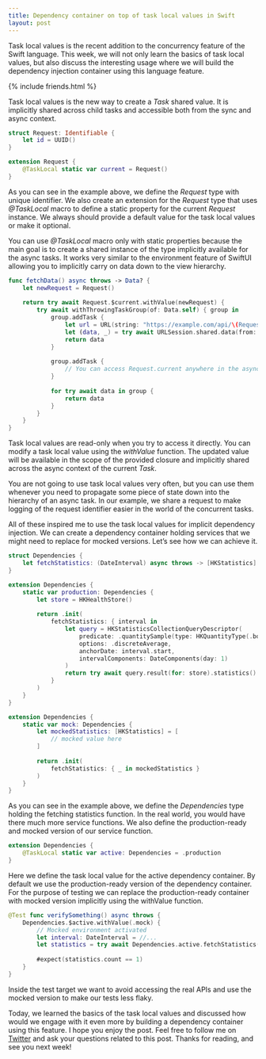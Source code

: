 ```yaml
---
title: Dependency container on top of task local values in Swift
layout: post
---
```


Task local values is the recent addition to the concurrency feature of the Swift language. This week, we will not only learn the basics of task local values, but also discuss the interesting usage where we will build the dependency injection container using this language feature.

{% include friends.html %}

Task local values is the new way to create a *Task* shared value. It is implicitly shared across child tasks and accessible both from the sync and async context.

```swift
struct Request: Identifiable {
    let id = UUID()
}

extension Request {
    @TaskLocal static var current = Request()
}
```

As you can see in the example above, we define the *Request* type with unique identifier. We also create an extension for the *Request* type that uses *@TaskLocal* macro to define a static property for the current *Request* instance. We always should provide a default value for the task local values or make it optional.

You can use *@TaskLocal* macro only with static properties because the main goal is to create a shared instance of the type implicitly available for the async tasks. It works very similar to the environment feature of SwiftUI allowing you to implicitly carry on data down to the view hierarchy.

```swift
func fetchData() async throws -> Data? {
    let newRequest = Request()
    
    return try await Request.$current.withValue(newRequest) {
        try await withThrowingTaskGroup(of: Data.self) { group in
            group.addTask {
                let url = URL(string: "https://example.com/api/\(Request.current.id.uuidString)")!
                let (data, _) = try await URLSession.shared.data(from: url)
                return data
            }
            
            group.addTask {
                // You can access Request.current anywhere in the async-context
            }
            
            for try await data in group {
                return data
            }
        }
    }
}
```

Task local values are read-only when you try to access it directly. You can modify a task local value using the *withValue* function. The updated value will be available in the scope of the provided closure and implicitly shared across the async context of the current *Task*.

You are not going to use task local values very often, but you can use them whenever you need to propagate some piece of state down into the hierarchy of an async task. In our example, we share a request to make logging of the request identifier easier in the world of the concurrent tasks.

All of these inspired me to use the task local values for implicit dependency injection. We can create a dependency container holding services that we might need to replace for mocked versions. Let’s see how we can achieve it.

```swift
struct Dependencies {
    let fetchStatistics: (DateInterval) async throws -> [HKStatistics]
}

extension Dependencies {
    static var production: Dependencies {
        let store = HKHealthStore()
        
        return .init(
            fetchStatistics: { interval in
                let query = HKStatisticsCollectionQueryDescriptor(
                    predicate: .quantitySample(type: HKQuantityType(.bodyMass)),
                    options: .discreteAverage,
                    anchorDate: interval.start,
                    intervalComponents: DateComponents(day: 1)
                )
                return try await query.result(for: store).statistics()
            }
        )
    }
}

extension Dependencies {
    static var mock: Dependencies {
        let mockedStatistics: [HKStatistics] = [
            // mocked value here
        ]
        
        return .init(
            fetchStatistics: { _ in mockedStatistics }
        )
    }
}
```

As you can see in the example above, we define the *Dependencies* type holding the fetching statistics function. In the real world, you would have there much more service functions. We also define the production-ready and mocked version of our service function.

```swift
extension Dependencies {
    @TaskLocal static var active: Dependencies = .production
}
```

Here we define the task local value for the active dependency container. By default we use the production-ready version of the dependency container. For the purpose of testing we can replace the production-ready container with mocked version implicitly using the withValue function.

```swift
@Test func verifySomething() async throws {
    Dependencies.$active.withValue(.mock) {
        // Mocked environment activated
        let interval: DateInterval = //...
        let statistics = try await Dependencies.active.fetchStatistics(interval)
        
        #expect(statistics.count == 1)
    }
}
```

Inside the test target we want to avoid accessing the real APIs and use the mocked version to make our tests less flaky.

Today, we learned the basics of the task local values and discussed how would we engage with it even more by building a dependency container using this feature. I hope you enjoy the post. Feel free to follow me on [Twitter](https://twitter.com/mecid) and ask your questions related to this post. Thanks for reading, and see you next week!

